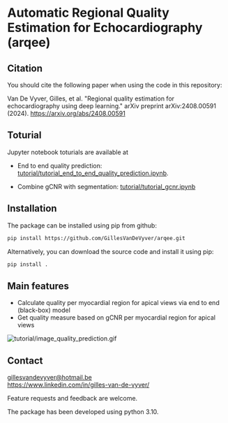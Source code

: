 # Automatic Regional Quality Estimation for Echocardiography (arqee)

## Citation
You should cite the following paper when using the code in this repository:

Van De Vyver, Gilles, et al. "Regional quality estimation for echocardiography using deep learning." arXiv preprint arXiv:2408.00591 (2024). https://arxiv.org/abs/2408.00591


## Toturial
Jupyter notebook toturials are available at

- End to end quality prediction: [tutorial/tutorial_end_to_end_quality_prediction.ipynb](tutorial/tutorial_end_to_end_quality_prediction.ipynb).

- Combine gCNR with segmentation: [tutorial/tutorial_gcnr.ipynb](tutorial/tutorial_gcnr.ipynb)

## Installation
The package can be installed using pip from github:
```bash
pip install https://github.com/GillesVanDeVyver/arqee.git
```
Alternatively, you can download the source code and install it using pip:
```bash
pip install .
```

## Main features

- Calculate quality per myocardial region for apical views via end to end (black-box) model
- Get quality measure based on gCNR per myocardial region for apical views

![tutorial/image_quality_prediction.gif](tutorial/image_quality_prediction.gif)



## Contact

gillesvandevyver@hotmail.be <br />
https://www.linkedin.com/in/gilles-van-de-vyver/

Feature requests and feedback are welcome.


The package has been developed using python 3.10.

